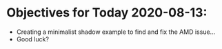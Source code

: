 # Objectives for Today 2020-08-13:

- Creating a minimalist shadow example to find and fix the AMD issue...
- Good luck?
